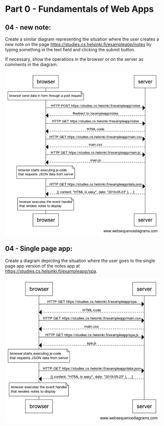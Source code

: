 # Part 0 - Fundamentals of Web Apps

## 04 - new note:

Create a similar diagram representing the situation where the user creates a new note on the page https://studies.cs.helsinki.fi/exampleapp/notes by typing something in the text field and clicking the submit button.

If necessary, show the operations in the browser or on the server as comments in the diagram.

![new_note](./0.4_new_note.png)

## 04 - Single page app:

Create a diagram depicting the situation where the user goes to the single page app version of the notes app at https://studies.cs.helsinki.fi/exampleapp/spa.

![single_page_app](./0.5_single_page_app.png)